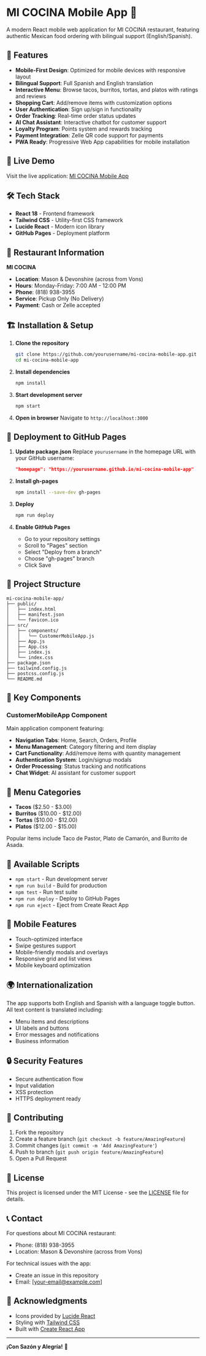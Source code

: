 # MI COCINA Mobile App 🌮

A modern React mobile web application for MI COCINA restaurant, featuring authentic Mexican food ordering with bilingual support (English/Spanish).

## 🌟 Features

- **Mobile-First Design**: Optimized for mobile devices with responsive layout
- **Bilingual Support**: Full Spanish and English translation
- **Interactive Menu**: Browse tacos, burritos, tortas, and platos with ratings and reviews
- **Shopping Cart**: Add/remove items with customization options
- **User Authentication**: Sign up/sign in functionality
- **Order Tracking**: Real-time order status updates
- **AI Chat Assistant**: Interactive chatbot for customer support
- **Loyalty Program**: Points system and rewards tracking
- **Payment Integration**: Zelle QR code support for payments
- **PWA Ready**: Progressive Web App capabilities for mobile installation

## 🚀 Live Demo

Visit the live application: [MI COCINA Mobile App](https://yourusername.github.io/mi-cocina-mobile-app)

## 🛠️ Tech Stack

- **React 18** - Frontend framework
- **Tailwind CSS** - Utility-first CSS framework
- **Lucide React** - Modern icon library
- **GitHub Pages** - Deployment platform

## 📱 Restaurant Information

**MI COCINA**
- **Location**: Mason & Devonshire (across from Vons)
- **Hours**: Monday-Friday: 7:00 AM - 12:00 PM
- **Phone**: (818) 938-3955
- **Service**: Pickup Only (No Delivery)
- **Payment**: Cash or Zelle accepted

## 🏗️ Installation & Setup

1. **Clone the repository**
   ```bash
   git clone https://github.com/yourusername/mi-cocina-mobile-app.git
   cd mi-cocina-mobile-app
   ```

2. **Install dependencies**
   ```bash
   npm install
   ```

3. **Start development server**
   ```bash
   npm start
   ```
   
4. **Open in browser**
   Navigate to `http://localhost:3000`

## 🚀 Deployment to GitHub Pages

1. **Update package.json**
   Replace `yourusername` in the homepage URL with your GitHub username:
   ```json
   "homepage": "https://yourusername.github.io/mi-cocina-mobile-app"
   ```

2. **Install gh-pages**
   ```bash
   npm install --save-dev gh-pages
   ```

3. **Deploy**
   ```bash
   npm run deploy
   ```

4. **Enable GitHub Pages**
   - Go to your repository settings
   - Scroll to "Pages" section
   - Select "Deploy from a branch"
   - Choose "gh-pages" branch
   - Click Save

## 📂 Project Structure

```
mi-cocina-mobile-app/
├── public/
│   ├── index.html
│   ├── manifest.json
│   └── favicon.ico
├── src/
│   ├── components/
│   │   └── CustomerMobileApp.js
│   ├── App.js
│   ├── App.css
│   ├── index.js
│   └── index.css
├── package.json
├── tailwind.config.js
├── postcss.config.js
└── README.md
```

## 🎯 Key Components

### CustomerMobileApp Component
Main application component featuring:
- **Navigation Tabs**: Home, Search, Orders, Profile
- **Menu Management**: Category filtering and item display
- **Cart Functionality**: Add/remove items with quantity management
- **Authentication System**: Login/signup modals
- **Order Processing**: Status tracking and notifications
- **Chat Widget**: AI assistant for customer support

## 🌮 Menu Categories

- **Tacos** ($2.50 - $3.00)
- **Burritos** ($10.00 - $12.00)
- **Tortas** ($10.00 - $12.00)
- **Platos** ($12.00 - $15.00)

Popular items include Taco de Pastor, Plato de Camarón, and Burrito de Asada.

## 🔧 Available Scripts

- `npm start` - Run development server
- `npm run build` - Build for production
- `npm test` - Run test suite
- `npm run deploy` - Deploy to GitHub Pages
- `npm run eject` - Eject from Create React App

## 📱 Mobile Features

- Touch-optimized interface
- Swipe gestures support
- Mobile-friendly modals and overlays
- Responsive grid and list views
- Mobile keyboard optimization

## 🌍 Internationalization

The app supports both English and Spanish with a language toggle button. All text content is translated including:
- Menu items and descriptions
- UI labels and buttons
- Error messages and notifications
- Business information

## 🔒 Security Features

- Secure authentication flow
- Input validation
- XSS protection
- HTTPS deployment ready

## 🤝 Contributing

1. Fork the repository
2. Create a feature branch (`git checkout -b feature/AmazingFeature`)
3. Commit changes (`git commit -m 'Add AmazingFeature'`)
4. Push to branch (`git push origin feature/AmazingFeature`)
5. Open a Pull Request

## 📄 License

This project is licensed under the MIT License - see the [LICENSE](LICENSE) file for details.

## 📞 Contact

For questions about MI COCINA restaurant:
- Phone: (818) 938-3955
- Location: Mason & Devonshire (across from Vons)

For technical issues with the app:
- Create an issue in this repository
- Email: [your-email@example.com]

## 🙏 Acknowledgments

- Icons provided by [Lucide React](https://lucide.dev/)
- Styling with [Tailwind CSS](https://tailwindcss.com/)
- Built with [Create React App](https://create-react-app.dev/)

---

**¡Con Sazón y Alegría!** 🎉